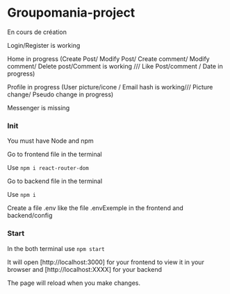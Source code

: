 # Groupomania-project

En cours de création

Login/Register is working

Home in progress (Create Post/ Modify Post/ Create comment/ Modify comment/ Delete post/Comment is working /// Like Post/comment / Date in progress)

Profile in progress (User picture/icone / Email hash is working/// Picture change/ Pseudo change in progress)

Messenger is missing

### Init

You must have Node and npm

Go to frontend file in the terminal

Use `npm i react-router-dom`

Go to backend file in the terminal

Use `npm i`

Create a file .env like the file .envExemple in the frontend and backend/config

### Start

In the both terminal use `npm start`

It will open [http://localhost:3000] for your frontend to view it in your browser and [http://localhost:XXXX] for your backend

The page will reload when you make changes.
